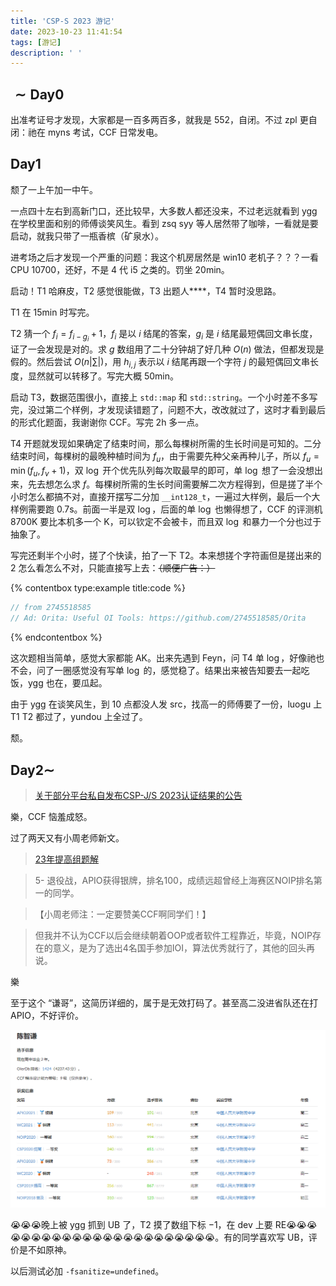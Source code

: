 ```yaml
---
title: 'CSP-S 2023 游记'
date: 2023-10-23 11:41:54
tags: [游记]
description: ' '
---
```


## $\sim \text{Day} 0$

出准考证号才发现，大家都是一百多两百多，就我是 552，自闭。不过 zpl 更自闭：祂在 myns 考试，CCF 日常发电。

## $\text{Day} 1$

颓了一上午加一中午。

一点四十左右到高新门口，还比较早，大多数人都还没来，不过老远就看到 ygg 在学校里面和别的师傅谈笑风生。看到 zsq syy 等人居然带了咖啡，一看就是要启动，就我只带了一瓶香槟（矿泉水）。

进考场之后才发现一个严重的问题：我这个机房居然是 win10 老机子？？？一看 CPU 10700，还好，不是 4 代 i5 之类的。罚坐 20min。

启动！T1 哈麻皮，T2 感觉很能做，T3 出题人****，T4 暂时没思路。

T1 在 15min 时写完。

T2 猜一个 $f_i=f_{i-g_i}+1$，$f_i$ 是以 $i$ 结尾的答案，$g_i$ 是 $i$ 结尾最短偶回文串长度，证了一会发现是对的。求 $g$ 数组用了二十分钟胡了好几种 $O(n)$ 做法，但都发现是假的。然后尝试 $O(n \left| \sum \right|)$，用 $h_{i,j}$ 表示以 $i$ 结尾再跟一个字符 $j$ 的最短偶回文串长度，显然就可以转移了。写完大概 50min。

启动 T3，数据范围很小，直接上 `std::map` 和 `std::string`。一个小时差不多写完，没过第二个样例，才发现读错题了，问题不大，改改就过了，这时才看到最后的形式化题面，我谢谢你 CCF。写完 2h 多一点。

T4 开题就发现如果确定了结束时间，那么每棵树所需的生长时间是可知的。二分结束时间，每棵树的最晚种植时间为 $f_u$，由于需要先种父亲再种儿子，所以 $f_u=\min(f_u,f_v+1)$，双 $\log$ 开个优先队列每次取最早的即可，单 $\log$ 想了一会没想出来，先去想怎么求 $f$。每棵树所需的生长时间需要解二次方程得到，但是搓了半个小时怎么都搞不对，直接开摆写二分加 `__int128_t`，一遍过大样例，最后一个大样例需要跑 $0.7\text{s}$。前面一半是双 $\log$，后面的单 $\log$ 也懒得想了，CCF 的评测机 8700K 要比本机多一个 K，可以钦定不会被卡，而且双 $\log$ 和暴力一个分也过于抽象了。

写完还剩半个小时，搓了个快读，拍了一下 T2。本来想搓个字符画但是搓出来的 $2$ 怎么看怎么不对，只能直接写上去：~~（顺便广告：）~~

{% contentbox type:example title:code %}
```cpp
// from 2745518585
// Ad: Orita: Useful OI Tools: https://github.com/2745518585/Orita
```
{% endcontentbox %}

这次题相当简单，感觉大家都能 AK。出来先遇到 Feyn，问 T4 单 $\log$，好像祂也不会，问了一圈感觉没有写单 $\log$ 的，感觉稳了。结果出来被告知要去一起吃饭，ygg 也在，要瓜起。

由于 ygg 在谈笑风生，到 10 点都没人发 src，找高一的师傅要了一份，luogu 上 T1 T2 都过了，yundou 上全过了。

颓。

## $\text{Day} 2 \sim$

> [关于部分平台私自发布CSP-J/S 2023认证结果的公告](https://www.noi.cn/xw/2023-10-23/796608.shtml)

樂，CCF 恼羞成怒。

过了两天又有小周老师新文。

> [23年提高组题解](https://mp.weixin.qq.com/s?__biz=MzIwMzcxMTY4OQ==&mid=2247485279&idx=1&sn=8e946a1dbf097603d7fe999f98d52a88&chksm=96ca72f9a1bdfbef6db370b669792513234dadd960198d8bff451bb8b0cd35bb001cb5ef6e69&mpshare=1&scene=23&srcid=1024wxs9ddTvySY1xAZQz7gO&sharer_shareinfo=2a2f8c1b00d1aaa6ddaa9b3d5b5efffb&sharer_shareinfo_first=2a2f8c1b00d1aaa6ddaa9b3d5b5efffb#rd)

> 5- 退役战，APIO获得银牌，排名100，成绩远超曾经上海赛区NOIP排名第一的同学。

> 【小周老师注：一定要赞美CCF啊同学们！】

> 但我并不认为CCF以后会继续朝着OOP或者软件工程靠近，毕竟，NOIP存在的意义，是为了选出4名国手参加IOI，算法优秀就行了，其他的回头再说。

樂

至于这个 “谦哥”，这简历详细的，属于是无效打码了。甚至高二没进省队还在打 APIO，不好评价。

![1](/post-images/csp-s-2023-travels-1.png?300x)

😭😭😭晚上被 ygg 抓到 UB 了，T2 摸了数组下标 $-1$，在 dev 上要 RE😭😭😭😭😭😭😭😭😭😭😭😭😭😭😭😭😭😭😭😭😭😭😭。有的同学喜欢写 UB，评价是不如原神。

以后测试必加 `-fsanitize=undefined`。
